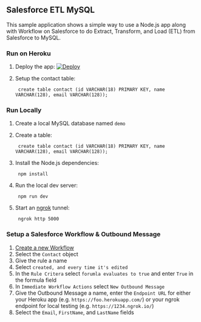 Salesforce ETL MySQL
--------------------

This sample application shows a simple way to use a Node.js app along with Workflow on Salesforce to do Extract, Transform, and Load (ETL) from Salesforce to MySQL.

### Run on Heroku
1. Deploy the app: [![Deploy](https://www.herokucdn.com/deploy/button.png)](https://heroku.com/deploy)
1. Setup the contact table:

        create table contact (id VARCHAR(18) PRIMARY KEY, name VARCHAR(128), email VARCHAR(128));


### Run Locally

1. Create a local MySQL database named `demo`
1. Create a table:

        create table contact (id VARCHAR(18) PRIMARY KEY, name VARCHAR(128), email VARCHAR(128));

1. Install the Node.js dependencies:

        npm install

1. Run the local dev server:

        npm run dev

1. Start an [ngrok](https://ngrok.com/) tunnel:

        ngrok http 5000


### Setup a Salesforce Workflow & Outbound Message

1. [Create a new Workflow](https://login.salesforce.com/01Q)
1. Select the `Contact` object
1. Give the rule a name
1. Select `created, and every time it's edited`
1. In the `Rule Critera` select `forumla evaluates to true` and enter `True` in the formula field
1. In `Immediate Workflow Actions` select `New Outbound Message`
1. Give the Outbound Message a name, enter the `Endpoint URL` for either your Heroku app (e.g. `https://foo.herokuapp.com/`) or your ngrok endpoint for local testing (e.g. `https://1234.ngrok.io/`)
1. Select the `Email`, `FirstName`, and `LastName` fields
